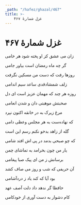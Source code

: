 ```yaml
---
_path: "/hafez/ghazal/467"
title: >-
    غزل شمارهٔ ۴۶۷
---
```

# غزل شمارهٔ ۴۶۷

<div class="b" id="bn1"><div class="m1"><p>زان می عشق کز او پخته شود هر خامی</p></div>
<div class="m2"><p>گر چه ماه رمضان است بیاور جامی</p></div></div>
<div class="b" id="bn2"><div class="m1"><p>روزها رفت که دست من مسکین نگرفت</p></div>
<div class="m2"><p>زلف شمشادقدی ساعد سیم اندامی</p></div></div>
<div class="b" id="bn3"><div class="m1"><p>روزه هر چند که مهمان عزیز است ای دل</p></div>
<div class="m2"><p>صحبتش موهبتی دان و شدن انعامی</p></div></div>
<div class="b" id="bn4"><div class="m1"><p>مرغ زیرک به در خانقه اکنون نپرد</p></div>
<div class="m2"><p>که نهاده‌ست به هر مجلس وعظی دامی</p></div></div>
<div class="b" id="bn5"><div class="m1"><p>گله از زاهد بدخو نکنم رسم این است</p></div>
<div class="m2"><p>که چو صبحی بدمد در پی اش افتد شامی</p></div></div>
<div class="b" id="bn6"><div class="m1"><p>یار من چون بخرامد به تماشای چمن</p></div>
<div class="m2"><p>برسانش ز من ای پیک صبا پیغامی</p></div></div>
<div class="b" id="bn7"><div class="m1"><p>آن حریفی که شب و روز می صاف کشد</p></div>
<div class="m2"><p>بود آیا که کند یاد ز دردآشامی</p></div></div>
<div class="b" id="bn8"><div class="m1"><p>حافظا گر ندهد داد دلت آصف عهد</p></div>
<div class="m2"><p>کام دشوار به دست آوری از خودکامی</p></div></div>
